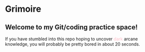 # Grimoire

Welcome to my Git/coding practice space!
----------------------------------------
 
If you have stumbled into this repo hoping to uncover<span style="color:pink"> dark</span> arcane knowledge, you will probably be pretty bored in about 20 seconds.

